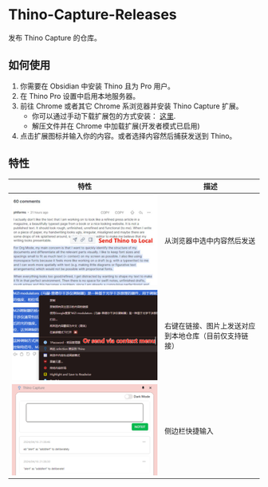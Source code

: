 # Thino-Capture-Releases

发布 Thino Capture 的仓库。

## 如何使用

1. 你需要在 Obsidian 中安装 Thino 且为 Pro 用户。
2. 在 Thino Pro 设置中启用本地服务器。
3. 前往 Chrome 或者其它 Chrome 系浏览器并安装 Thino Capture 扩展。
    - 你可以通过手动下载扩展包的方式安装： [这里](https://github.com/Quorafind/Thino-Capture-Releases/releases/latest).
    - 解压文件并在 Chrome 中加载扩展(开发者模式已启用)
4. 点击扩展图标并输入你的内容。或者选择内容然后捕获发送到 Thino。

## 特性

| 特性                                                                                                            | 描述                          |
|---------------------------------------------------------------------------------------------------------------|-----------------------------|
| ![Capture](https://raw.githubusercontent.com/Quorafind/Thino-Capture-Releases/main/media/select-and-send.png) | 从浏览器中选中内容然后发送               |
| ![Capture](https://raw.githubusercontent.com/Quorafind/Thino-Capture-Releases/main/media/context-menu.png)    | 右键在链接、图片上发送对应到本地仓库（目前仅支持链接） |
| ![Capture](https://raw.githubusercontent.com/Quorafind/Thino-Capture-Releases/main/media/sidebar-panel.png)   | 侧边栏快捷输入                     |



